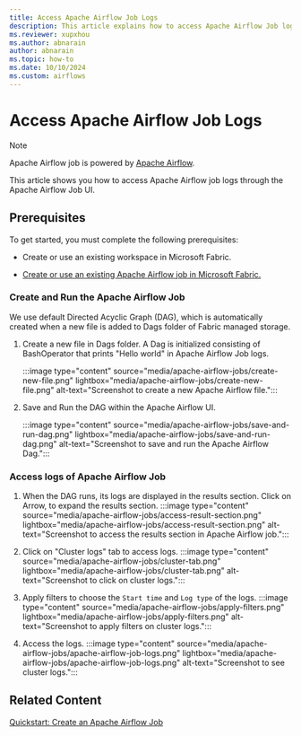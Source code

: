 ```yaml
---
title: Access Apache Airflow Job Logs
description: This article explains how to access Apache Airflow Job logs through Apache Airflow Job UI.
ms.reviewer: xupxhou
ms.author: abnarain
author: abnarain
ms.topic: how-to
ms.date: 10/10/2024
ms.custom: airflows
---
```


# Access Apache Airflow Job Logs

> [!NOTE]
> Apache Airflow job is powered by [Apache Airflow](https://airflow.apache.org/).

This article shows you how to access Apache Airflow job logs through the Apache Airflow Job UI. 

## Prerequisites

To get started, you must complete the following prerequisites:

- Create or use an existing workspace in Microsoft Fabric.

- [Create or use an existing Apache Airflow job in Microsoft Fabric.](../data-factory/create-apache-airflow-jobs.md)

### Create and Run the Apache Airflow Job

We use default Directed Acyclic Graph (DAG), which is automatically created when a new file is added to Dags folder of Fabric managed storage.

1. Create a new file in Dags folder. A Dag is initialized consisting of BashOperator that prints "Hello world" in Apache Airflow Job logs.

   :::image type="content" source="media/apache-airflow-jobs/create-new-file.png" lightbox="media/apache-airflow-jobs/create-new-file.png" alt-text="Screenshot to create a new Apache Airflow file.":::

2. Save and Run the DAG within the Apache Airflow UI.

   :::image type="content" source="media/apache-airflow-jobs/save-and-run-dag.png" lightbox="media/apache-airflow-jobs/save-and-run-dag.png" alt-text="Screenshot to save and run the Apache Airflow Dag.":::

### Access logs of Apache Airflow Job

1. When the DAG runs, its logs are displayed in the results section. Click on Arrow, to expand the results section.
   :::image type="content" source="media/apache-airflow-jobs/access-result-section.png" lightbox="media/apache-airflow-jobs/access-result-section.png" alt-text="Screenshot to access the results section in Apache Airflow job.":::

2. Click on "Cluster logs" tab to access logs.
   :::image type="content" source="media/apache-airflow-jobs/cluster-tab.png" lightbox="media/apache-airflow-jobs/cluster-tab.png" alt-text="Screenshot to click on cluster logs.":::

3. Apply filters to choose the `Start time` and `Log type` of the logs.
   :::image type="content" source="media/apache-airflow-jobs/apply-filters.png" lightbox="media/apache-airflow-jobs/apply-filters.png" alt-text="Screenshot to apply filters on cluster logs.":::

4. Access the logs.
   :::image type="content" source="media/apache-airflow-jobs/apache-airflow-job-logs.png" lightbox="media/apache-airflow-jobs/apache-airflow-job-logs.png" alt-text="Screenshot to see cluster logs.":::


## Related Content

[Quickstart: Create an Apache Airflow Job](../data-factory/create-apache-airflow-jobs.md)
